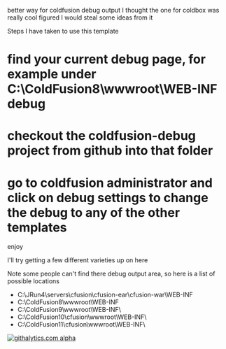 better way for coldfusion debug output
I thought the one for coldbox was really cool figured I would steal some ideas from it

Steps I have taken to use this template
  # find your current debug page, for example under C:\ColdFusion8\wwwroot\WEB-INF    debug
  # checkout the coldfusion-debug project from github into that folder
  # go to coldfusion administrator and click on debug settings to change the debug to any of the other templates

enjoy

I'll try getting a few different varieties up on here

Note some people can't find there debug output area, so here is a list of possible locations
  * C:\JRun4\servers\cfusion\cfusion-ear\cfusion-war\WEB-INF
  * C:\ColdFusion8\wwwroot\WEB-INF
  * C:\ColdFusion9\wwwroot\WEB-INF\
  * C:\ColdFusion10\cfusion\wwwroot\WEB-INF\
  * C:\ColdFusion11\cfusion\wwwroot\WEB-INF\
  
  
[![githalytics.com alpha](https://cruel-carlota.pagodabox.com/f4a60429a4db9f9a611110236d90d1b1 "githalytics.com")](http://githalytics.com/joshknutson/coldfusion-debug)